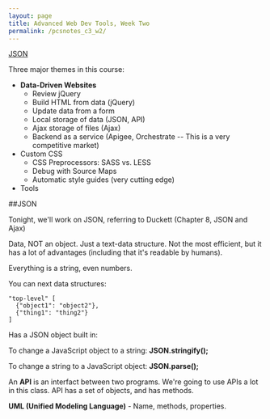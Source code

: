 ```yaml
---
layout: page
title: Advanced Web Dev Tools, Week Two
permalink: /pcsnotes_c3_w2/
---
```


[JSON](#json")

Three major themes in this course:

* **Data-Driven Websites**
  * Review jQuery
  * Build HTML from data (jQuery)
  * Update data from a form
  * Local storage of data (JSON, API)
  * Ajax storage of files (Ajax)
  * Backend as a service (Apigee, Orchestrate -- This is a very competitive market)
* Custom CSS
  * CSS Preprocessors: SASS vs. LESS
  * Debug with Source Maps
  * Automatic style guides (very cutting edge)
* Tools

<a name="json"></a>
##JSON

Tonight, we'll work on JSON, referring to Duckett (Chapter 8, JSON and Ajax)

Data, NOT an object. Just a text-data structure. Not the most efficient, but it has a lot of advantages (including that it's readable by humans).

Everything is a string, even numbers.

You can next data structures:

```
"top-level" [
  {"object1": "object2"},
  {"thing1": "thing2"}
]
```

Has a JSON object built in: 

To change a JavaScript object to a string: **JSON.stringify();**

To change a string to a JavaScript object: **JSON.parse();**

An **API** is an interfact between two programs. We're going to use APIs a lot in this class. API has a set of objects, and has methods.

**UML (Unified Modeling Language)** - Name, methods, properties.
